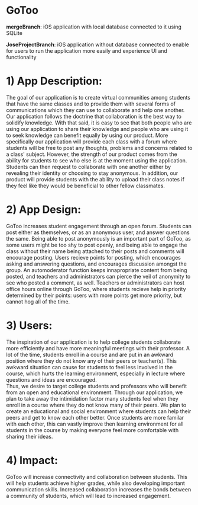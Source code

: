 # GoToo

**mergeBranch**: iOS application with local database connected to it using SQLite

**JoseProjectBranch**: iOS application without database connected to enable for users to run the application more easily 
and experience UI and functionality

# 1) App Description: 
The goal of our application is to create virtual communities among students that have the same classes and to provide them with several forms of communications which they can use to collaborate and help one another. Our application follows the doctrine that collaboration is the best way to solidify knowledge. With that said, it is easy to see that both people who are using our application to share their knowledge and people who are using it to seek knowledge can benefit equally by using our product. More specifically our application will provide each class with a forum where students will be free to post any thoughts, problems and concerns related to a class' subject. However, the strength of our product comes from the ability for students to see who else is at the moment using the application. Students can then request to collaborate with one another either by revealing their identity or choosing to stay anonymous. In addition, our product will provide students with the ability to upload their class notes if they feel like they would be beneficial to other fellow classmates.


# 2) App Design:

GoToo increases student engagement through an open forum. Students can post either as themselves, or as an anonymous user, and answer questions the same. Being able to post anonymously is an important part of GoToo, as some users might be too shy to post openly, and being able to engage the class without their name being attached to their posts and comments will encourage posting. Users recieve points for posting, which encourages asking and answering questions, and encourages discussion amongst the group. An automoderator function keeps innapropriate content from being posted, and teachers and administrators can pierce the veil of anonymity to see who posted a comment, as well. Teachers or administrators can host office hours online through GoToo, where students recieve help in priority determined by their points: users with more points get more priority, but cannot hog all of the time.


# 3) Users:
      
The inspiration of our application is to help college students collaborate more efficiently and have more meaningful meetings with their professor.
A lot of the time, students enroll in a course and are put in an awkward position where they do not know any of their peers or teacher(s). 
This awkward situation can cause for students to feel less involved in the course, which hurts the learning environment, especially in lecture where questions and ideas are encouraged.  
Thus, we desire to target college students and professors who will benefit from an open and educational environment. Through our application, we plan to take away the intimidation factor many students feel when they enroll in a course where they do not know many of their peers.
We plan to create an educational and social environment where students can help their peers and get to know each other better.
Once students are more familar with each other, this can vastly improve then learning environment for all students in the course by making everyone feel more comfortable with sharing their ideas.
  


# 4) Impact:

GoToo will increase connectivity and collaboration between students. This will help students achieve higher grades, while also developing important communication skills. Increased collaboration increases the bonds between a community of students, which will lead to increased engagement.
